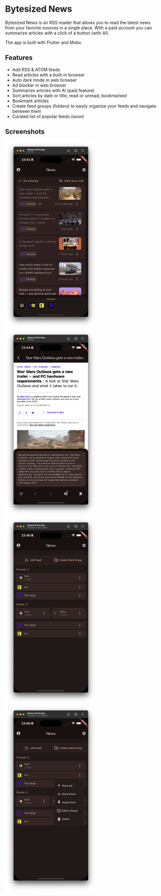 # Bytesized News

Bytesized News is an RSS reader that allows you to read the latest news from your favorite sources in a single place.
With a paid account you can summarize articles with a click of a button (with AI).

The app is built with Flutter and Mobx.

## Features

- Add RSS & ATOM feeds
- Read articles with a built-in browser
- Auto dark mode in web browser
- Ad blocker in web browser
- Summarize articles with AI (paid feature)
- Sort articles by date or title, read or unread, bookmarked
- Bookmark articles
- Create feed groups (folders) to easily organize your feeds and navigate between them
- Curated list of popular feeds (soon)

## Screenshots

<img alt="Home" src="./.images/home.png" width="300"/>

<img alt="Reader" src="./.images/reader.png" width="300"/>

<img alt="Feed Manager" src="./.images/feed_mngr.png" width="300"/>
<img alt="Feed Manager options" src="./.images/feed_mngr_2.png" width="300"/>
